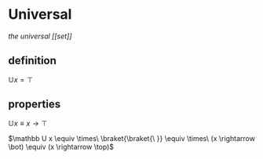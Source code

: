 # Universal

_the universal [[set]]_

## definition

$\mathbb U x = \top$

## properties

$\mathbb U x \equiv x \rightarrow \top$

$\mathbb U x \equiv \times\ \braket{\braket{\ }} \equiv \times\ (x \rightarrow \bot) \equiv (x \rightarrow \top)$
